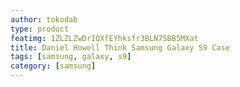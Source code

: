 ```yaml
---
author: tokodab
type: product
featimg: 1ZLZLZwDrIQXfEYhksfr3BLN75BB5MXat
title: Daniel Howell Think Samsung Galaxy S9 Case
tags: [samsung, galaxy, s9]
category: [samsung]
---
```

